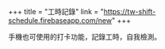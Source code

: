 +++
title = "工時記錄"
link = "https://tw-shift-schedule.firebaseapp.com/new"
+++

手機也可使用的打卡功能，記錄工時，自我檢測。
